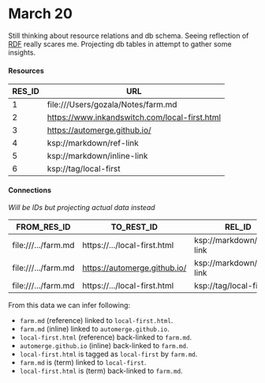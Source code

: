 # March 20

Still thinking about resource relations and db schema. Seeing reflection of [RDF][] really scares me. Projecting db tables in attempt to gather some insights.

#### Resources

| RES_ID | URL                                           |
| ------ | --------------------------------------------- |
| 1      | file:///Users/gozala/Notes/farm.md            |
| 2      | https://www.inkandswitch.com/local-first.html |
| 3      | https://automerge.github.io/                  |
| 4      | ksp://markdown/ref-link                       |
| 5      | ksp://markdown/inline-link                    |
| 6      | ksp://tag/local-first                         |

#### Connections

_Will be IDs but projecting actual data instead_

| FROM_RES_ID         | TO_REST_ID                   | REL_ID                     |
| ------------------- | ---------------------------- | -------------------------- |
| file:///.../farm.md | https://.../local-first.html | ksp://markdown/ref-link    |
| file:///.../farm.md | https://automerge.github.io/ | ksp://markdown/inline-link |
| file:///.../farm.md | https://.../local-first.html | ksp://tag/local-first      |

From this data we can infer following:

- `farm.md` (reference) linked to `local-first.html`.
- `farm.md` (inline) linked to `automerge.github.io`.
- `local-first.html` (reference) back-linked to `farm.md`.
- `automerge.github.io` (inline) back-linked to `farm.md`.
- `local-first.html` is tagged as `local-first` by `farm.md`.
- `farm.md` is (term) linked to `local-first`.
- `local-first.html` is (term) back-linked to `farm.md`.



[RDF]:https://en.wikipedia.org/wiki/Resource_Description_Framework

